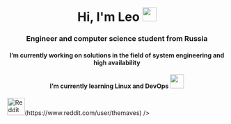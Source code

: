 <h1 align="center">Hi, I'm Leo</a> 
<img src="https://github.com/blackcater/blackcater/raw/main/images/Hi.gif" height="32"/></h1>
<h3 align="center">Engineer and computer science student from Russia</h3>

<h4 align="center">I’m currently working on solutions in the field of system engineering and high availability</a>
<h4 align="center">I’m currently learning Linux and DevOps</a>
<img src="https://media.giphy.com/media/B7X5cj6f4yGSJ8stVt/giphy.gif" height="32"/></h4>
<img src="https://cdn.jsdelivr.net/npm/simple-icons@3.0.1/icons/reddit.svg" alt="Reddit" height="40">(https://www.reddit.com/user/themaves) /></h4>
